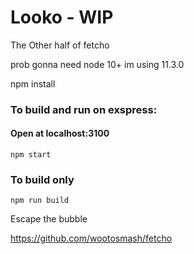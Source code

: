 # Looko - WIP
The Other half of fetcho

prob gonna need node 10+
im using 11.3.0

npm install
### To build and run on exspress:
#### Open at localhost:3100
```
npm start
```
### To build only

```
npm run build
```


Escape the bubble

https://github.com/wootosmash/fetcho
